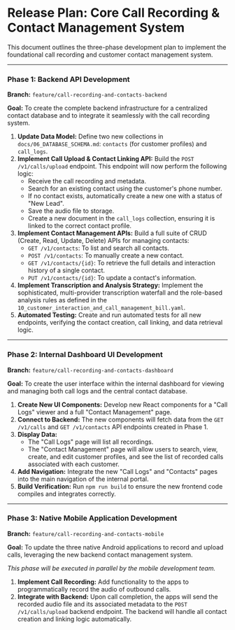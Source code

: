 # Release Plan: Core Call Recording & Contact Management System

This document outlines the three-phase development plan to implement the foundational call recording and customer contact management system.

---

### **Phase 1: Backend API Development**

**Branch:** `feature/call-recording-and-contacts-backend`

**Goal:** To create the complete backend infrastructure for a centralized contact database and to integrate it seamlessly with the call recording system.

1.  **Update Data Model:** Define two new collections in `docs/06_DATABASE_SCHEMA.md`: `contacts` (for customer profiles) and `call_logs`.
2.  **Implement Call Upload & Contact Linking API:** Build the `POST /v1/calls/upload` endpoint. This endpoint will now perform the following logic:
    *   Receive the call recording and metadata.
    *   Search for an existing contact using the customer's phone number.
    *   If no contact exists, automatically create a new one with a status of "New Lead".
    *   Save the audio file to storage.
    *   Create a new document in the `call_logs` collection, ensuring it is linked to the correct contact profile.
3.  **Implement Contact Management APIs:** Build a full suite of CRUD (Create, Read, Update, Delete) APIs for managing contacts:
    *   `GET /v1/contacts`: To list and search all contacts.
    *   `POST /v1/contacts`: To manually create a new contact.
    *   `GET /v1/contacts/{id}`: To retrieve the full details and interaction history of a single contact.
    *   `PUT /v1/contacts/{id}`: To update a contact's information.
4.  **Implement Transcription and Analysis Strategy:** Implement the sophisticated, multi-provider transcription waterfall and the role-based analysis rules as defined in the `10_customer_interaction_and_call_management_bill.yaml`.
5.  **Automated Testing:** Create and run automated tests for all new endpoints, verifying the contact creation, call linking, and data retrieval logic.

---

### **Phase 2: Internal Dashboard UI Development**

**Branch:** `feature/call-recording-and-contacts-dashboard`

**Goal:** To create the user interface within the internal dashboard for viewing and managing both call logs and the central contact database.

1.  **Create New UI Components:** Develop new React components for a "Call Logs" viewer and a full "Contact Management" page.
2.  **Connect to Backend:** The new components will fetch data from the `GET /v1/calls` and `GET /v1/contacts` API endpoints created in Phase 1.
3.  **Display Data:**
    *   The "Call Logs" page will list all recordings.
    *   The "Contact Management" page will allow users to search, view, create, and edit customer profiles, and see the list of recorded calls associated with each customer.
4.  **Add Navigation:** Integrate the new "Call Logs" and "Contacts" pages into the main navigation of the internal portal.
5.  **Build Verification:** Run `npm run build` to ensure the new frontend code compiles and integrates correctly.

---

### **Phase 3: Native Mobile Application Development**

**Branch:** `feature/call-recording-and-contacts-mobile`

**Goal:** To update the three native Android applications to record and upload calls, leveraging the new backend contact management system.

*This phase will be executed in parallel by the mobile development team.*

1.  **Implement Call Recording:** Add functionality to the apps to programmatically record the audio of outbound calls.
2.  **Integrate with Backend:** Upon call completion, the apps will send the recorded audio file and its associated metadata to the `POST /v1/calls/upload` backend endpoint. The backend will handle all contact creation and linking logic automatically.